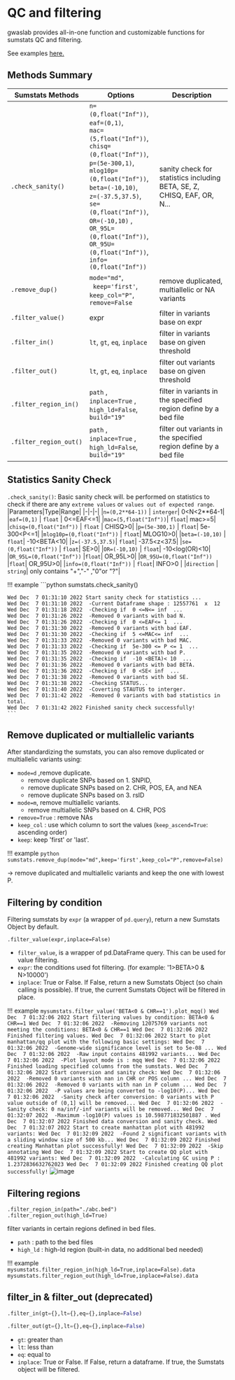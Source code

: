 # QC and filtering
gwaslab provides all-in-one function and customizable functions for sumstats QC and filtering.

See examples [here.](https://cloufield.github.io/gwaslab/quality_control_and_filtering/)

## Methods Summary

| Sumstats Methods  | Options                  | Description                                                             |
| ----------------- | ------------------------ | ----------------------------------------------------------------------- |
| `.check_sanity()` |  `n=(0,float("Inf"))`, <br/>`eaf=(0,1)`, <br/>`mac=(5,float("Inf"))`, <br/>`chisq=(0,float("Inf"))`, <br/>`p=(5e-300,1)`, <br/>`mlog10p=(0,float("Inf"))`, <br/>`beta=(-10,10)`, <br/>`z=(-37.5,37.5)`, <br/>`se=(0,float("Inf"))`, <br/>`OR=(-10,10)` , <br/>`OR_95L=(0,float("Inf"))`, <br/>`OR_95U=(0,float("Inf"))`, <br/>`info=(0,float("Inf"))`   | sanity check for statistics including BETA, SE, Z, CHISQ, EAF, OR, N... |
| `.remove_dup()`   |  `mode="md"`, <br/>` keep='first'`, <br/>`keep_col="P"`, <br/>`remove=False` | remove duplicated, multiallelic or NA variants |
| `.filter_value()`    |  expr     |    filter in variants base on expr                                                                    |
| `.filter_in()`    |  `lt`, `gt`, `eq`, `inplace`     |    filter in variants base on given threshold                                                                      |
| `.filter_out()`   |  `lt`, `gt`, `eq`, `inplace`     |       filter out variants base on given threshold                                                                      |
| `.filter_region_in()`   | `path` , <br/> `inplace=True` , <br/>`high_ld=False`, <br/> `build="19"`                         |      filter in variants in the specified region define by a bed file                                                                   |
| `.filter_region_out()`   | `path` , <br/> `inplace=True` , <br/>`high_ld=False`, <br/> `build="19"`                        |      filter out variants in the specified region define by a bed file                                                                  |


## Statistics Sanity Check

`.check_sanity()`: Basic sanity check will. be performed on statistics to check if there are any `extreme values` or `values out of expected range`.
|Parameters|Type|Range|
|-|-|-|
|`n=(0,2**64-1))` | `interger`| 0<N<2**64-1|
|`eaf=(0,1)` | `float` | 0<=EAF<=1|
|`mac=(5,float("Inf"))`| `float`| mac>=5|
|`chisq=(0,float("Inf"))` | `float` | CHISQ>0|
|`p=(5e-300,1)` | `float`| 5e-300<P<=1|
|`mlog10p=(0,float("Inf"))` | `float`| MLOG10>0|
|`beta=(-10,10)` | `float`| -10<BETA<10|
|`z=(-37.5,37.5)`| `float`| -37.5<z<37.5|
|`se=(0,float("Inf"))` | `float`| SE>0|
|`OR=(-10,10)` | `float`| -10<log(OR)<10|
|`OR_95L=(0,float("Inf"))` |`float`| OR_95L>0|
|`OR_95U=(0,float("Inf"))` |`float`| OR_95U>0|
|`info=(0,float("Inf"))` | `float`| INFO>0 |
|`direction` | `string`| only contains "+","-" ,"0"or "?"|

!!! example
    ```python
    sumstats.check_sanity()
    
    Wed Dec  7 01:31:10 2022 Start sanity check for statistics ...
    Wed Dec  7 01:31:10 2022  -Current Dataframe shape : 12557761  x  12
    Wed Dec  7 01:31:18 2022  -Checking if  0 <=N<= inf  ...
    Wed Dec  7 01:31:26 2022  -Removed 0 variants with bad N.
    Wed Dec  7 01:31:26 2022  -Checking if  0 <=EAF<= 1  ...
    Wed Dec  7 01:31:30 2022  -Removed 0 variants with bad EAF.
    Wed Dec  7 01:31:30 2022  -Checking if  5 <=MAC<= inf  ...
    Wed Dec  7 01:31:33 2022  -Removed 0 variants with bad MAC.
    Wed Dec  7 01:31:33 2022  -Checking if  5e-300 <= P <= 1  ...
    Wed Dec  7 01:31:35 2022  -Removed 0 variants with bad P.
    Wed Dec  7 01:31:35 2022  -Checking if  -10 <BETA)< 10  ...
    Wed Dec  7 01:31:36 2022  -Removed 0 variants with bad BETA.
    Wed Dec  7 01:31:36 2022  -Checking if  0 <SE< inf  ...
    Wed Dec  7 01:31:38 2022  -Removed 0 variants with bad SE.
    Wed Dec  7 01:31:38 2022  -Checking STATUS...
    Wed Dec  7 01:31:40 2022  -Coverting STAUTUS to interger.
    Wed Dec  7 01:31:42 2022  -Removed 0 variants with bad statistics in total.
    Wed Dec  7 01:31:42 2022 Finished sanity check successfully!
    ```

## Remove duplicated or multiallelic variants

After standardizing the sumstats, you can also remove duplicated or multiallelic variants using:

- `mode=d` ,remove duplicate.
    - remove duplicate SNPs based on  1. SNPID, 
    - remove duplicate SNPs based on  2. CHR, POS, EA, and NEA
    - remove duplicate SNPs based on  3. rsID
- `mode=m`, remove multiallelic variants.
    - remove multiallelic SNPs based on  4. CHR, POS
- `remove=True` : remove NAs 
- `keep_col` : use which column to sort the values (`keep_ascend=True`: ascending order)
- `keep`: keep 'first' or 'last'.

!!! example
    ```python
    sumstats.remove_dup(mode="md",keep='first',keep_col="P",remove=False)
    ```

-> remove duplicated and multiallelic variants and keep the one with lowest P.


## Filtering by condition

Filtering sumstats by `expr` (a wrapper of `pd.query`), return a new Sumstats Object by default. 

```
.filter_value(expr,inplace=False)
```

- `filter_value`, is a wrapper of pd.DataFrame query. This can be used for value filtering.
- `expr`: the conditions used fot filtering. (for example: '1>BETA>0 & N>10000')
- `inplace`: True or False. If False, return a new  Sumstats Object (so chain calling is possible). If true, the current Sumstats Object will be filtered in place.

!!! example
    ```
    mysumstats.filter_value('BETA<0 & CHR==1').plot_mqq()
    Wed Dec  7 01:32:06 2022 Start filtering values by condition: BETA<0 & CHR==1
    Wed Dec  7 01:32:06 2022  -Removing 12075769 variants not meeting the conditions: BETA<0 & CHR==1
    Wed Dec  7 01:32:06 2022 Finished filtering values.
    Wed Dec  7 01:32:06 2022 Start to plot manhattan/qq plot with the following basic settings:
    Wed Dec  7 01:32:06 2022  -Genome-wide significance level is set to 5e-08 ...
    Wed Dec  7 01:32:06 2022  -Raw input contains 481992 variants...
    Wed Dec  7 01:32:06 2022  -Plot layout mode is : mqq
    Wed Dec  7 01:32:06 2022 Finished loading specified columns from the sumstats.
    Wed Dec  7 01:32:06 2022 Start conversion and sanity check:
    Wed Dec  7 01:32:06 2022  -Removed 0 variants with nan in CHR or POS column ...
    Wed Dec  7 01:32:06 2022  -Removed 0 variants with nan in P column ...
    Wed Dec  7 01:32:06 2022  -P values are being converted to -log10(P)...
    Wed Dec  7 01:32:06 2022  -Sanity check after conversion: 0 variants with P value outside of (0,1] will be removed...
    Wed Dec  7 01:32:06 2022  -Sanity check: 0 na/inf/-inf variants will be removed...
    Wed Dec  7 01:32:07 2022  -Maximum -log10(P) values is 10.598771832501887 .
    Wed Dec  7 01:32:07 2022 Finished data conversion and sanity check.
    Wed Dec  7 01:32:07 2022 Start to create manhattan plot with 481992 variants:
    Wed Dec  7 01:32:09 2022  -Found 2 significant variants with a sliding window size of 500 kb...
    Wed Dec  7 01:32:09 2022 Finished creating Manhattan plot successfully!
    Wed Dec  7 01:32:09 2022  -Skip annotating
    Wed Dec  7 01:32:09 2022 Start to create QQ plot with 481992 variants:
    Wed Dec  7 01:32:09 2022  -Calculating GC using P : 1.2372836632762023
    Wed Dec  7 01:32:09 2022 Finished creating QQ plot successfully!
    ```
    ![image](https://user-images.githubusercontent.com/40289485/211584317-6c1583b5-53e4-4aae-9141-af5781e2439b.png)
 

## Filtering regions
```
.filter_region_in(path="./abc.bed")
.filter_region_out(high_ld=True)
```
filter variants in certain regions defined in bed files.

- `path` : path to the bed files
- `high_ld` : high-ld region (built-in data, no additional bed needed)

!!! example
    ```
    mysumstats.filter_region_in(high_ld=True,inplace=False).data
    mysumstats.filter_region_out(high_ld=True,inplace=False).data
    ```
   
## filter_in & filter_out (deprecated)

```python
.filter_in(gt={},lt={},eq={},inplace=False)

.filter_out(gt={},lt={},eq={},inplace=False)
```
- `gt`: greater than
- `lt`: less than
- `eq`: equal to
- `inplace`: True or False. If False, return a dataframe. If true, the Sumstats object will be filtered.
